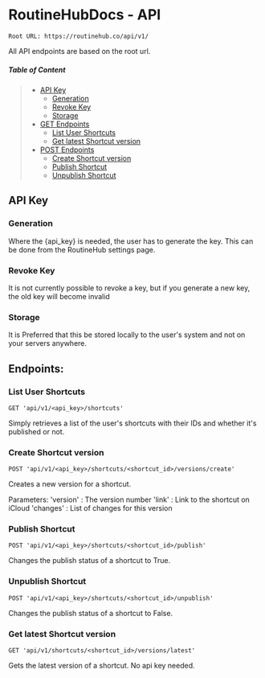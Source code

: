 # RoutineHubDocs - API

`Root URL: https://routinehub.co/api/v1/`

All API endpoints are based on the root url. 

##### Table of Content

> * [API Key](#api-key)<br>
>   * [Generation](#generation)<br>
>   * [Revoke Key](#revoke-key)<br>
>   * [Storage](#storage)<br>
> * [GET Endpoints](#get-endpoints)<br>
>   * [List User Shortcuts](#list-user-shortcuts)<br>
>   * [Get latest Shortcut version](#get-latest-shortcut-version)<br>
> * [POST Endpoints](#post-endpoints)<br>
>   * [Create Shortcut version](#create-shortcut-version)<br>
>   * [Publish Shortcut](#publish-shortcut)<br>
>   * [Unpublish Shortcut](#unpublish-shortcut)<br>


## API Key

### Generation
Where the {api_key} is needed, the user has to generate the key. This can be done from the RoutineHub settings page. 

### Revoke Key
It is not currently possible to revoke a key, but if you generate a new key, the old key will become invalid 

### Storage
It is Preferred that this be stored locally to the user's system and not on your servers anywhere.


## Endpoints:

### List User Shortcuts
`GET 'api/v1/<api_key>/shortcuts'`

Simply retrieves a list of the user's shortcuts with their IDs and whether it's published or not.

### Create Shortcut version
`POST 'api/v1/<api_key>/shortcuts/<shortcut_id>/versions/create'`

Creates a new version for a shortcut. 

Parameters:
'version' : The version number
'link' : Link to the shortcut on iCloud
'changes' : List of changes for this version

### Publish Shortcut
`POST 'api/v1/<api_key>/shortcuts/<shortcut_id>/publish'`

Changes the publish status of a shortcut to True.

### Unpublish Shortcut
`POST 'api/v1/<api_key>/shortcuts/<shortcut_id>/unpublish'`

Changes the publish status of a shortcut to False.

### Get latest Shortcut version
`GET 'api/v1/shortcuts/<shortcut_id>/versions/latest'`

Gets the latest version of a shortcut. No api key needed.
